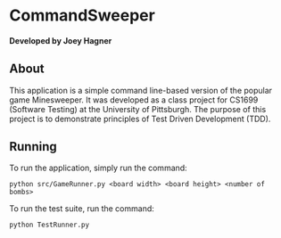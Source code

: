 # CommandSweeper
#### Developed by Joey Hagner
## About
This application is a simple command line-based version of the popular game Minesweeper.  It was developed as a class project for CS1699 (Software Testing) at the University of Pittsburgh.  The purpose of this project is to demonstrate principles of Test Driven Development (TDD).

## Running
To run the application, simply run the command:
```
python src/GameRunner.py <board width> <board height> <number of bombs>
```

To run the test suite, run the command:
```
python TestRunner.py
```
